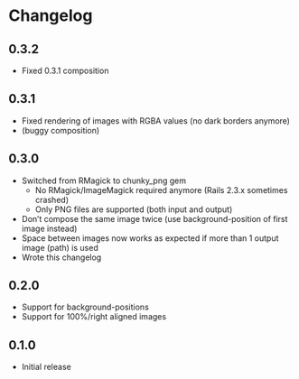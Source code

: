 Changelog
=========

0.3.2
-----

* Fixed 0.3.1 composition


0.3.1
-----

* Fixed rendering of images with RGBA values (no dark borders anymore)
* (buggy composition)


0.3.0
-----

* Switched from RMagick to chunky_png gem
  * No RMagick/ImageMagick required anymore (Rails 2.3.x sometimes crashed)
  * Only PNG files are supported (both input and output)
* Don’t compose the same image twice (use background-position of first image instead)
* Space between images now works as expected if more than 1 output image (path) is used
* Wrote this changelog


0.2.0
-----

* Support for background-positions
* Support for 100%/right aligned images


0.1.0
-----

* Initial release